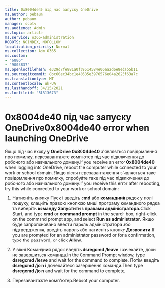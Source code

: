 ```yaml
---
title: 0x8004de40 під час запуску OneDrive
ms.author: pebaum
author: pebaum
manager: scotv
ms.audience: Admin
ms.topic: article
ms.service: o365-administration
ROBOTS: NOINDEX, NOFOLLOW
localization_priority: Normal
ms.collection: Adm_O365
ms.custom:
- "6886"
- "9003837"
ms.openlocfilehash: e329d7fe881a0fc9514584e06aa2d6e8ebab5b11
ms.sourcegitcommit: 8bc60ec34bc1e40685e3976576e04a2623f63a7c
ms.translationtype: MT
ms.contentlocale: uk-UA
ms.lasthandoff: 04/15/2021
ms.locfileid: "51813673"
---
```

# <a name="0x8004de40-error-when-launching-onedrive"></a><span data-ttu-id="c0f83-102">0x8004de40 під час запуску OneDrive</span><span class="sxs-lookup"><span data-stu-id="c0f83-102">0x8004de40 error when launching OneDrive</span></span>

<span data-ttu-id="c0f83-103">Якщо під час входу **у OneDrive 0x8004de40** з'являється повідомлення про помилку, перезавантажте комп'ютер під час підключення до робочого або навчального домену.</span><span class="sxs-lookup"><span data-stu-id="c0f83-103">If you receive an error **0x8004de40** when  logging into OneDrive, reboot the computer while connected to your work or school domain.</span></span> <span data-ttu-id="c0f83-104">Якщо після перезавантаження з'являється таке повідомлення про помилку, спробуйте таке під час підключення до робочого або навчального домену:</span><span class="sxs-lookup"><span data-stu-id="c0f83-104">If you receive this error after rebooting, try this while connected to your work or school domain:</span></span>

1. <span data-ttu-id="c0f83-105">Натисніть кнопку Пуск і введіть **cmd** або **командний** рядок у полі пошуку, клацніть правою кнопкою миші програму командного рядка та виберіть **команду Запустити з правами адміністратора.**</span><span class="sxs-lookup"><span data-stu-id="c0f83-105">Click Start, and type **cmd** or **command prompt**  in the search  box, right-click on the command prompt app, and select  **Run as administrator**.</span></span> <span data-ttu-id="c0f83-106">Якщо буде запропоновано ввести пароль адміністратора або підтвердження, введіть пароль або натисніть кнопку **Дозволити.**</span><span class="sxs-lookup"><span data-stu-id="c0f83-106">If you are prompted for an administrator password or for a confirmation, type the password, or click **Allow**.</span></span>  

2. <span data-ttu-id="c0f83-107">У вікні Командний рядок введіть **dsregcmd /leave**  і зачекайте, доки не завершиться команда.</span><span class="sxs-lookup"><span data-stu-id="c0f83-107">In the Command Prompt window, type **dsregcmd /leave**  and wait for the command to complete.</span></span> <span data-ttu-id="c0f83-108">Потім введіть **dsregcmd /join і** дочекайтеся завершення команди.</span><span class="sxs-lookup"><span data-stu-id="c0f83-108">Then type **dsregcmd /join** and wait for the command to complete.</span></span>
3. <span data-ttu-id="c0f83-109">Перезавантажте комп'ютер.</span><span class="sxs-lookup"><span data-stu-id="c0f83-109">Reboot your computer.</span></span>
